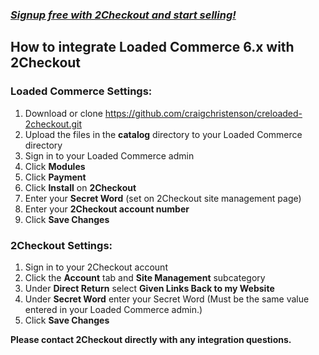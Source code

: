 ### _[Signup free with 2Checkout and start selling!](https://www.2checkout.com/referral?r=git2co)_

How to integrate Loaded Commerce 6.x with 2Checkout
-------------------------------------------

### Loaded Commerce Settings:

1. Download or clone https://github.com/craigchristenson/creloaded-2checkout.git
2. Upload the files in the **catalog** directory to your Loaded Commerce directory
3. Sign in to your Loaded Commerce admin
4. Click **Modules**
5. Click **Payment**
6. Click **Install** on **2Checkout**
7. Enter your **Secret Word** (set on 2Checkout site management page)
8. Enter your **2Checkout account number**
9. Click **Save Changes**

### 2Checkout Settings:

1. Sign in to your 2Checkout account
2. Click the **Account** tab and **Site Management** subcategory
3. Under **Direct Return** select **Given Links Back to my Website**
4. Under **Secret Word** enter your Secret Word (Must be the same value entered in your Loaded Commerce admin.)
5. Click **Save Changes**


**Please contact 2Checkout directly with any integration questions.**
